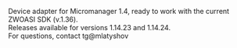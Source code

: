 Device adapter for Micromanager 1.4, ready to work with the current ZWOASI SDK (v.1.36). \
Releases available for versions 1.14.23 and 1.14.24.\
For questions, contact tg@mlatyshov
